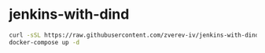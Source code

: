 # jenkins-with-dind

```bash
curl -sSL https://raw.githubusercontent.com/zverev-iv/jenkins-with-dind/master/docker-compose.yml > docker-compose.yml
docker-compose up -d
```
